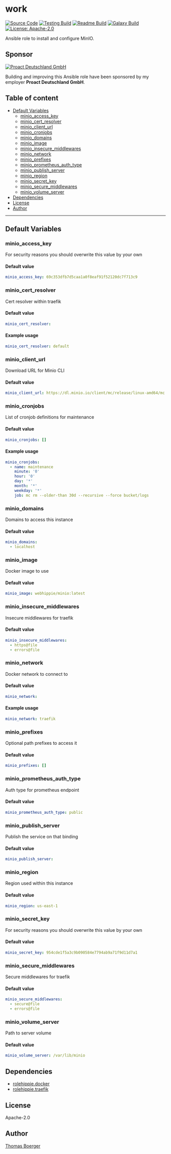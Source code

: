 # work

[![Source Code](https://img.shields.io/badge/github-source%20code-blue?logo=github&logoColor=white)](https://github.com/rolehippie/minio) [![Testing Build](https://github.com/rolehippie/minio/workflows/testing/badge.svg)](https://github.com/rolehippie/minio/actions?query=workflow%3Atesting) [![Readme Build](https://github.com/rolehippie/minio/workflows/readme/badge.svg)](https://github.com/rolehippie/minio/actions?query=workflow%3Areadme) [![Galaxy Build](https://github.com/rolehippie/minio/workflows/galaxy/badge.svg)](https://github.com/rolehippie/minio/actions?query=workflow%3Agalaxy) [![License: Apache-2.0](https://img.shields.io/github/license/rolehippie/minio)](https://github.com/rolehippie/minio/blob/master/LICENSE) 

Ansible role to install and configure MinIO. 

## Sponsor 

[![Proact Deutschland GmbH](https://proact.eu/wp-content/uploads/2020/03/proact-logo.png)](https://proact.eu) 

Building and improving this Ansible role have been sponsored by my employer **Proact Deutschland GmbH**.

## Table of content

* [Default Variables](#default-variables)
  * [minio_access_key](#minio_access_key)
  * [minio_cert_resolver](#minio_cert_resolver)
  * [minio_client_url](#minio_client_url)
  * [minio_cronjobs](#minio_cronjobs)
  * [minio_domains](#minio_domains)
  * [minio_image](#minio_image)
  * [minio_insecure_middlewares](#minio_insecure_middlewares)
  * [minio_network](#minio_network)
  * [minio_prefixes](#minio_prefixes)
  * [minio_prometheus_auth_type](#minio_prometheus_auth_type)
  * [minio_publish_server](#minio_publish_server)
  * [minio_region](#minio_region)
  * [minio_secret_key](#minio_secret_key)
  * [minio_secure_middlewares](#minio_secure_middlewares)
  * [minio_volume_server](#minio_volume_server)
* [Dependencies](#dependencies)
* [License](#license)
* [Author](#author)

---

## Default Variables

### minio_access_key

For security reasons you should overwrite this value by your own

#### Default value

```YAML
minio_access_key: 69c353dfb7d5caa1a0f8eaf91f52120dc7f713c9
```

### minio_cert_resolver

Cert resolver within traefik

#### Default value

```YAML
minio_cert_resolver:
```

#### Example usage

```YAML
minio_cert_resolver: default
```

### minio_client_url

Download URL for Minio CLI

#### Default value

```YAML
minio_client_url: https://dl.minio.io/client/mc/release/linux-amd64/mc
```

### minio_cronjobs

List of cronjob definitions for maintenance

#### Default value

```YAML
minio_cronjobs: []
```

#### Example usage

```YAML
minio_cronjobs:
  - name: maintenance
    minute: '0'
    hour: '0'
    day: '*'
    month: '*'
    weekday: '*'
    job: mc rm --older-than 30d --recursive --force bucket/logs
```

### minio_domains

Domains to access this instance

#### Default value

```YAML
minio_domains:
  - localhost
```

### minio_image

Docker image to use

#### Default value

```YAML
minio_image: webhippie/minio:latest
```

### minio_insecure_middlewares

Insecure middlewares for traefik

#### Default value

```YAML
minio_insecure_middlewares:
  - https@file
  - errors@file
```

### minio_network

Docker network to connect to

#### Default value

```YAML
minio_network:
```

#### Example usage

```YAML
minio_network: traefik
```

### minio_prefixes

Optional path prefixes to access it

#### Default value

```YAML
minio_prefixes: []
```

### minio_prometheus_auth_type

Auth type for prometheus endpoint

#### Default value

```YAML
minio_prometheus_auth_type: public
```

### minio_publish_server

Publish the service on that binding

#### Default value

```YAML
minio_publish_server:
```

### minio_region

Region used within this instance

#### Default value

```YAML
minio_region: us-east-1
```

### minio_secret_key

For security reasons you should overwrite this value by your own

#### Default value

```YAML
minio_secret_key: 954cde1f5a3c9b090584e7794ab9a71f9d11d7a1
```

### minio_secure_middlewares

Secure middlewares for traefik

#### Default value

```YAML
minio_secure_middlewares:
  - secure@file
  - errors@file
```

### minio_volume_server

Path to server volume

#### Default value

```YAML
minio_volume_server: /var/lib/minio
```

## Dependencies

* [rolehippie.docker](https://github.com/rolehippie/docker)
* [rolehippie.traefik](https://github.com/rolehippie/traefik)

## License

Apache-2.0

## Author

[Thomas Boerger](https://github.com/tboerger)
